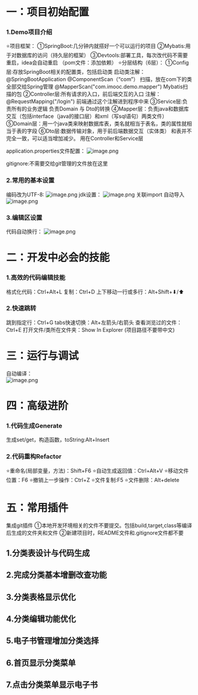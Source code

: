 # 一：项目初始配置
### 1.Demo项目介绍
⭐项目框架：
①SpringBoot:几分钟内就搭好一个可以运行的项目
②Mybatis:用于对数据库的访问（持久层的框架）
③Devtools:部署工具，每次改代码不需要重启，idea会自动重启
（pom文件：添加依赖）
⭐分层结构（6层）：
①Config层:存放SpringBoot相关的配置类，包括启动类
启动类注解：
@SpringBootApplication
@ComponentScan（“com”） 扫描，放在com下的类全部交给Spring管理
@MapperScan("com.imooc.demo.mapper")   Mybatis扫描的包
②Controller层:所有请求的入口，前后端交互的入口
注解：@RequestMapping("/login") 前端通过这个注解进到程序中来
③Service层:负责所有的业务逻辑
负责Domain 与 Dto的转换
④Mapper层：负责java和数据库交互（包括interface（java的接口层）和xml（写sql语句）两类文件）
⑤Domain层：用一个java类来映射数据库表，类名就相当于表名，类的属性就相当于表的字段
⑥Dto层:数据传输对象，用于前后端数据交互（实体类）
和表并不完全一致，可以适当增加减少。 用在Controller和Service层

application.properties文件配置：
![image.png](https://qiita-image-store.s3.ap-northeast-1.amazonaws.com/0/3899383/52d57d35-2c4a-50e3-765b-7f7e18cada39.png)

gitignore:不需要交给git管理的文件放在这里

### 2.常用的基本设置
编码改为UTF-8:
![image.png](https://qiita-image-store.s3.ap-northeast-1.amazonaws.com/0/3899383/3b25731b-d100-f590-36b0-4586109374ce.png)
jdk设置：
![image.png](https://qiita-image-store.s3.ap-northeast-1.amazonaws.com/0/3899383/be0916c8-bb0b-4ee1-61be-b3990c50d827.png)
关联import 自动导入
![image.png](https://qiita-image-store.s3.ap-northeast-1.amazonaws.com/0/3899383/a3c4430b-529d-cd51-c085-297a360cfdbd.png)
### 3.编辑区设置
代码自动换行：
![image.png](https://qiita-image-store.s3.ap-northeast-1.amazonaws.com/0/3899383/7f9fcf7a-e07b-11e7-7016-29fa5d0538a4.png)

# 二：开发中必会的技能
### 1.高效的代码编辑技能
格式化代码：Ctrl+Alt+L
复制：Ctrl+D
上下移动一行或多行：Alt+Shift+⬇/⬆
### 2.快速跳转
跳到指定行：Ctrl+G
tabs快速切换：Alt+左箭头/右箭头
查看浏览过的文件：Ctrl+E
打开文件/类所在文件夹：Show In Explorer
(项目路径不要带中文)
# 三：运行与调试
自动编译：  
![image.png](https://qiita-image-store.s3.ap-northeast-1.amazonaws.com/0/3899383/47eb1cce-0c28-4b94-d6b9-3497d1431ab1.png)
# 四：高级进阶
### 1.代码生成Generate
生成set/get，构造函数，toString:Alt+Insert
### 2.代码重构Refactor
⭐重命名(局部变量，方法)：Shift+F6
⭐自动生成返回值：Ctrl+Alt+V
⭐移动文件位置：F6
⭐撤销上一步操作：Ctrl+Z
⭐文件复制:F5
⭐文件删除：Alt+delete
# 五：常用插件
集成git插件
①本地开发环境相关的文件不要提交。包括build,target,class等编译后生成的文件夹和文件
②新建项目时，README文件和.gitignore文件都不要

## 1.分类表设计与代码生成
## 2.完成分类基本增删改查功能
## 3.分类表格显示优化
## 4.分类编辑功能优化
## 5.电子书管理增加分类选择
## 6.首页显示分类菜单
## 7.点击分类菜单显示电子书